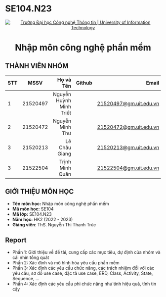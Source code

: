 # SE104.N23

<!-- Banner -->
<p align="center">
  <a href="https://www.uit.edu.vn/" title="Trường Đại học Công nghệ Thông tin" style="border: none;">
    <img src="https://i.imgur.com/WmMnSRt.png" alt="Trường Đại học Công nghệ Thông tin | University of Information Technology">
  </a>
</p>

<h1 align="center"><b>Nhập môn công nghệ phần mềm</b></h>

## THÀNH VIÊN NHÓM
|STT| MSSV      | Họ và Tên       | Github                                                  | Email                   |
|---|:---------:| ---------------:|--------------------------------------------------------:|-------------------------:
| 1 | 21520497  | Nguyễn Huỳnh Minh Triết  |  |21520497@gm.uit.edu.vn   |
| 2 | 21520472  | Nguyễn Minh Thư |[]()            |21520472@gm.uit.edu.vn|
| 3 | 21520213  | Lê Châu Giang  |[]()        |21520213@gm.uit.edu.vn   |
| 3 | 21522504  | Trịnh Minh Quân  |[]()        |21522504@gm.uit.edu.vn   |

## GIỚI THIỆU MÔN HỌC
* **Tên môn học:** Nhập môn công nghệ phần mềm
* **Mã môn học:** SE104
* **Mã lớp:** SE104.N23
* **Năm học:** HK2 (2022 - 2023)
* **Giảng viên**: ThS. Nguyễn Thị Thanh Trúc

## Report
*	Phần 1: Giới thiệu về đề tài, cung cấp các mục tiêu, dự định của nhóm và cái nhìn tổng quát
*	Phần 2: Xác định và mô hình hóa yêu cầu phần mềm
*	Phần 3: Xác định các yêu cầu chức năng, các trách nhiệm đối với các yêu cầu, sơ đồ use case, đặc tả use case, ERD, Class, Activity, State, Sequence, … 
* Phần 4: Xác định các yêu cầu phi chức năng như tính hiệu quả, tính tin cậy
